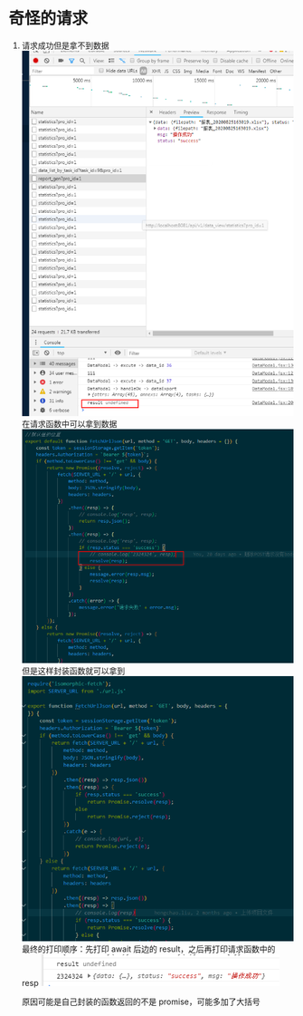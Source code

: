 # 奇怪的请求

1. 请求成功但是拿不到数据
   ![](img/%E8%AF%B7%E6%B1%8201.png)
   在请求函数中可以拿到数据
   ![](img/%E8%AF%B7%E6%B1%8202.png)
   但是这样封装函数就可以拿到
   ![](img/%E8%AF%B7i%E6%B1%8203.png)
   最终的打印顺序：先打印 await 后边的 result，之后再打印请求函数中的 resp
   ![](img/%E8%AF%B7%E6%B1%8204.png)

    原因可能是自己封装的函数返回的不是 promise，可能多加了大括号
